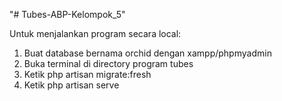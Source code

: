 "# Tubes-ABP-Kelompok_5" 

Untuk menjalankan program secara local:
1. Buat database bernama orchid dengan xampp/phpmyadmin
2. Buka terminal di directory program tubes
3. Ketik php artisan migrate:fresh
4. Ketik php artisan serve
